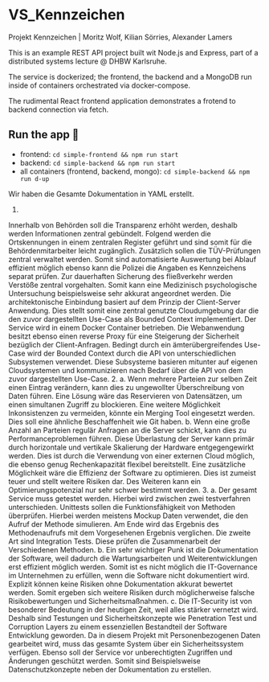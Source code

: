 
# VS_Kennzeichen
Projekt Kennzeichen | Moritz Wolf, Kilian Sörries, Alexander Lamers

This is an example REST API project built wit Node.js and Express,
part of a distributed systems lecture @ DHBW Karlsruhe.

The service is dockerized; the frontend, the backend and a MongoDB
run inside of containers orchestrated via docker-compose.

The rudimental React frontend application demonstrates a frotend to
backend connection via fetch.

## Run the app 🚀

- frontend: `cd simple-frontend && npm run start`
- backend: `cd simple-backend && npm run start`
- all containers (frontend, backend, mongo): `cd simple-backend && npm run d-up`




Wir haben die Gesamte Dokumentation in YAML erstellt.

1.
Innerhalb von Behörden soll die Transparenz erhöht werden, deshalb werden Informationen zentral gebündelt. Folgend werden die Ortskennungen in einem zentralen Register geführt und sind somit für die Behördenmitarbeiter leicht zugänglich. Zusätzlich sollen die TÜV-Prüfungen zentral verwaltet werden. Somit sind automatisierte Auswertung bei Ablauf effizient möglich ebenso kann die Polizei die Angaben es Kennzeichens separat prüfen. Zur dauerhaften Sicherung des fließverkehr werden Verstöße zentral vorgehalten. Somit kann eine Medizinisch psychologische Untersuchung beispielsweise sehr akkurat angeordnet werden.
Die architektonische Einbindung basiert auf dem Prinzip der Client-Server Anwendung. Dies stellt somit eine zentral genutzte Cloudumgebung dar die den zuvor dargestellten Use-Case als Bounded Context implementiert. Der Service wird in einem Docker Container betrieben. Die Webanwendung besitzt ebenso einen reverse Proxy für eine Steigerung der Sicherheit bezüglich der Client-Anfragen. 
Bedingt durch ein ämterübergreifendes Use-Case wird der Bounded Context durch die API von unterschiedlichen Subsystemen verwendet. Diese Subsysteme basieren mitunter auf eigenen Cloudsystemen und kommunizieren nach Bedarf über die API von dem zuvor dargestellten Use-Case.
2.
a.
Wenn mehrere Parteien zur selben Zeit einen Eintrag verändern, kann dies zu ungewollter Überschreibung von Daten führen. Eine Lösung wäre das Reservieren von Datensätzen, um einen simultanen Zugriff zu blockieren. Eine weitere Möglichkeit Inkonsistenzen zu vermeiden, könnte ein Merging Tool eingesetzt werden. Dies soll eine ähnliche Beschaffenheit wie Git haben.
b.
Wenn eine große Anzahl an Parteien regulär Anfragen an die Server schickt, kann dies zu Performanceproblemen führen. Diese Überlastung der Server kann primär durch horizontale und vertikale Skalierung der Hardware entgegengewirkt werden. Dies ist durch die Verwendung von einer externen Cloud möglich, die ebenso genug Rechenkapazität flexibel bereitstellt. Eine zusätzliche Möglichkeit wäre die Effizienz der Software zu optimieren. Dies ist zumeist teuer und stellt weitere Risiken dar. Des Weiteren kann ein Optimierungspotenzial nur sehr schwer bestimmt werden.
3.
a.
Der gesamt Service muss getestet werden. Hierbei wird zwischen zwei testverfahren unterschieden. Unittests sollen die Funktionsfähigkeit von Methoden überprüfen. Hierbei werden meistens Mockup Daten verwendet, die den Aufruf der Methode simulieren. Am Ende wird das Ergebnis des Methodenaufrufs mit dem Vorgesehenen Ergebnis verglichen. Die zweite Art sind Integration Tests. Diese prüfen die Zusammenarbeit der Verschiedenen Methoden.
b.
Ein sehr wichtiger Punk ist die Dokumentation der Software, weil dadurch die Wartungsarbeiten und Weiterentwicklungen erst effizient möglich werden. Somit ist es nicht möglich die IT-Governance im Unternehmen zu erfüllen, wenn die Software nicht dokumentiert wird. Explizit können keine Risiken ohne Dokumentation akkurat bewertet werden. Somit ergeben sich weitere Risiken durch möglicherweise falsche Risikobewertungen und Sicherheitsmaßnahmen.
c.
Die IT-Security ist von besonderer Bedeutung in der heutigen Zeit, weil alles stärker vernetzt wird. Deshalb sind Testungen und Sicherheitskonzepte wie Penetration Test und Corruption Layers zu einem essenziellen Bestandteil der Software Entwicklung geworden. Da in diesem Projekt mit Personenbezogenen Daten gearbeitet wird, muss das gesamte System über ein Sicherheitssystem verfügen. Ebenso soll der Service vor unberechtigten Zugriffen und Änderungen geschützt werden. Somit sind Beispielsweise Datenschutzkonzepte neben der Dokumentation zu erstellen.
